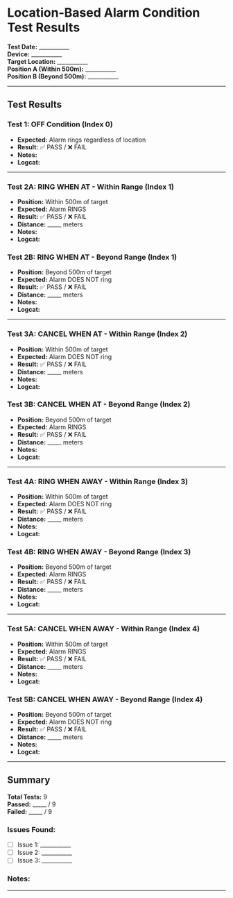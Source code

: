 # Location-Based Alarm Condition Test Results

**Test Date:** ___________  
**Device:** ___________  
**Target Location:** ___________  
**Position A (Within 500m):** ___________  
**Position B (Beyond 500m):** ___________  

---

## Test Results

### Test 1: OFF Condition (Index 0)
- **Expected:** Alarm rings regardless of location
- **Result:** ✅ PASS / ❌ FAIL
- **Notes:** 
- **Logcat:** 

---

### Test 2A: RING WHEN AT - Within Range (Index 1)
- **Position:** Within 500m of target
- **Expected:** Alarm RINGS
- **Result:** ✅ PASS / ❌ FAIL
- **Distance:** _____ meters
- **Notes:** 
- **Logcat:** 

### Test 2B: RING WHEN AT - Beyond Range (Index 1)
- **Position:** Beyond 500m of target
- **Expected:** Alarm DOES NOT ring
- **Result:** ✅ PASS / ❌ FAIL
- **Distance:** _____ meters
- **Notes:** 
- **Logcat:** 

---

### Test 3A: CANCEL WHEN AT - Within Range (Index 2)
- **Position:** Within 500m of target
- **Expected:** Alarm DOES NOT ring
- **Result:** ✅ PASS / ❌ FAIL
- **Distance:** _____ meters
- **Notes:** 
- **Logcat:** 

### Test 3B: CANCEL WHEN AT - Beyond Range (Index 2)
- **Position:** Beyond 500m of target
- **Expected:** Alarm RINGS
- **Result:** ✅ PASS / ❌ FAIL
- **Distance:** _____ meters
- **Notes:** 
- **Logcat:** 

---

### Test 4A: RING WHEN AWAY - Within Range (Index 3)
- **Position:** Within 500m of target
- **Expected:** Alarm DOES NOT ring
- **Result:** ✅ PASS / ❌ FAIL
- **Distance:** _____ meters
- **Notes:** 
- **Logcat:** 

### Test 4B: RING WHEN AWAY - Beyond Range (Index 3)
- **Position:** Beyond 500m of target
- **Expected:** Alarm RINGS
- **Result:** ✅ PASS / ❌ FAIL
- **Distance:** _____ meters
- **Notes:** 
- **Logcat:** 

---

### Test 5A: CANCEL WHEN AWAY - Within Range (Index 4)
- **Position:** Within 500m of target
- **Expected:** Alarm RINGS
- **Result:** ✅ PASS / ❌ FAIL
- **Distance:** _____ meters
- **Notes:** 
- **Logcat:** 

### Test 5B: CANCEL WHEN AWAY - Beyond Range (Index 4)
- **Position:** Beyond 500m of target
- **Expected:** Alarm DOES NOT ring
- **Result:** ✅ PASS / ❌ FAIL
- **Distance:** _____ meters
- **Notes:** 
- **Logcat:** 

---

## Summary

**Total Tests:** 9  
**Passed:** _____ / 9  
**Failed:** _____ / 9  

### Issues Found:
- [ ] Issue 1: ___________
- [ ] Issue 2: ___________
- [ ] Issue 3: ___________

### Notes:
___________ 